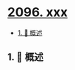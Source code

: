 # [2096. xxx](https://github.com/Tdahuyou/TNotes.leetcode/tree/main/notes/2096.%20xxx)

<!-- region:toc -->

- [1. 📝 概述](#1--概述)

<!-- endregion:toc -->

## 1. 📝 概述
